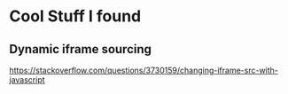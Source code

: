 # Cool Stuff I found

## Dynamic iframe sourcing
https://stackoverflow.com/questions/3730159/changing-iframe-src-with-javascript
